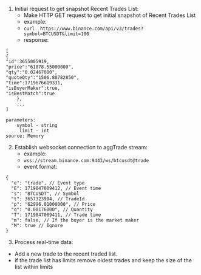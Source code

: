 
1. Initial request to get snapshot Recent Trades List:
	- Make HTTP GET request to get initial snapshot of Recent Trades List
	- example:
	- `curl  https://www.binance.com/api/v3/trades?symbol=BTCUSDT&limit=100`
	- response:
```
[
{
"id":3655005919,
"price":"61078.55000000",
"qty":"0.02467000",
"quoteQty":"1506.80782850",
"time":1719676619331,
"isBuyerMaker":true,
"isBestMatch":true
    },
    ...
]
```

	parameters:
		symbol - string
		 limit - int
	source: Memory

2. Establish websocket connection to aggTrade stream:
	- example:
	- `wss://stream.binance.com:9443/ws/btcusdt@trade`
	- event format:

```
{
  "e": "trade", // Event type
  "E": 1719847009412, // Event time
  "s": "BTCUSDT", // Symbol
  "t": 3657323994, // TradeId
  "p": "62996.01000000", // Price
  "q": "0.00176000", // Quantity
  "T": 1719847009411, // Trade time
  "m": false, // If the buyer is the market maker
  "M": true // Ignore
}
```
 
3. Process real-time data:
 - Add a new trade to the recent traded list.
 - if the trade list has limits remove oldest trades and keep the size of the list within limits
